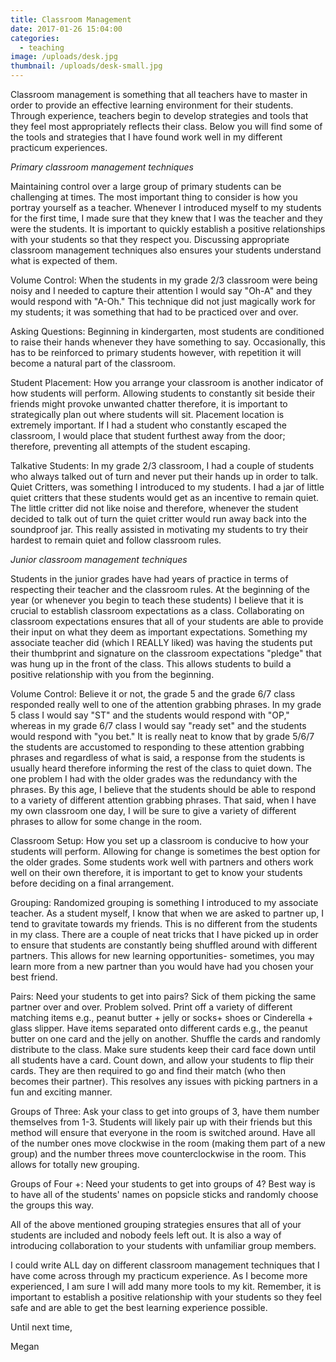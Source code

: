 ```yaml
---
title: Classroom Management
date: 2017-01-26 15:04:00
categories:
  - teaching
image: /uploads/desk.jpg
thumbnail: /uploads/desk-small.jpg
---
```



Classroom management is something that all teachers have to master in order to provide an effective learning environment for their students. Through experience, teachers begin to develop strategies and tools that they feel most appropriately reflects their class. Below you will find some of the tools and strategies that I have found work well in my different practicum experiences.

*Primary classroom management techniques*

Maintaining control over a large group of primary students can be challenging at times. The most important thing to consider is how you portray yourself as a teacher. Whenever I introduced myself to my students for the first time, I made sure that they knew that I was the teacher and they were the students. It is important to quickly establish a positive relationships with your students so that they respect you. Discussing appropriate classroom management techniques also ensures your students understand what is expected of them.

Volume Control: When the students in my grade 2/3 classroom were being noisy and I needed to capture their attention I would say "Oh-A" and they would respond with "A-Oh." This technique did not just magically work for my students; it was something that had to be practiced over and over.

Asking Questions: Beginning in kindergarten, most students are conditioned to raise their hands whenever they have something to say. Occasionally, this has to be reinforced to primary students however, with repetition it will become a natural part of the classroom.

Student Placement: How you arrange your classroom is another indicator of how students will perform. Allowing students to constantly sit beside their friends might provoke unwanted chatter therefore, it is important to strategically plan out where students will sit. Placement location is extremely important. If I had a student who constantly escaped the classroom, I would place that student furthest away from the door; therefore, preventing all attempts of the student escaping.

Talkative Students: In my grade 2/3 classroom, I had a couple of students who always talked out of turn and never put their hands up in order to talk. Quiet Critters, was something I introduced to my students. I had a jar of little quiet critters that these students would get as an incentive to remain quiet. The little critter did not like noise and therefore, whenever the student decided to talk out of turn the quiet critter would run away back into the soundproof jar. This really assisted in motivating my students to try their hardest to remain quiet and follow classroom rules.

*Junior classroom management techniques*

Students in the junior grades have had years of practice in terms of respecting their teacher and the classroom rules. At the beginning of the year (or whenever you begin to teach these students) I believe that it is crucial to establish classroom expectations as a class. Collaborating on classroom expectations ensures that all of your students are able to provide their input on what they deem as important expectations. Something my associate teacher did (which I REALLY liked) was having the students put their thumbprint and signature on the classroom expectations "pledge" that was hung up in the front of the class. This allows students to build a positive relationship with you from the beginning.

Volume Control: Believe it or not, the grade 5 and the grade 6/7 class responded really well to one of the attention grabbing phrases. In my grade 5 class I would say "ST" and the students would respond with "OP," whereas in my grade 6/7 class I would say "ready set" and the students would respond with "you bet." It is really neat to know that by grade 5/6/7 the students are accustomed to responding to these attention grabbing phrases and regardless of what is said, a response from the students is usually heard therefore informing the rest of the class to quiet down. The one problem I had with the older grades was the redundancy with the phrases. By this age, I believe that the students should be able to respond to a variety of different attention grabbing phrases. That said, when I have my own classroom one day, I will be sure to give a variety of different phrases to allow for some change in the room.

Classroom Setup: How you set up a classroom is conducive to how your students will perform. Allowing for change is sometimes the best option for the older grades. Some students work well with partners and others work well on their own therefore, it is important to get to know your students before deciding on a final arrangement.

Grouping: Randomized grouping is something I introduced to my associate teacher. As a student myself, I know that when we are asked to partner up, I tend to gravitate towards my friends. This is no different from the students in my class. There are a couple of neat tricks that I have picked up in order to ensure that students are constantly being shuffled around with different partners. This allows for new learning opportunities- sometimes, you may learn more from a new partner than you would have had you chosen your best friend.

Pairs: Need your students to get into pairs? Sick of them picking the same partner over and over. Problem solved. Print off a variety of different matching items e.g., peanut butter + jelly or socks+ shoes or Cinderella + glass slipper. Have items separated onto different cards e.g., the peanut butter on one card and the jelly on another. Shuffle the cards and randomly distribute to the class. Make sure students keep their card face down until all students have a card. Count down, and allow your students to flip their cards. They are then required to go and find their match (who then becomes their partner). This resolves any issues with picking partners in a fun and exciting manner.

Groups of Three: Ask your class to get into groups of 3, have them number themselves from 1-3. Students will likely pair up with their friends but this method will ensure that everyone in the room is switched around. Have all of the number ones move clockwise in the room (making them part of a new group) and the number threes move counterclockwise in the room. This allows for totally new grouping.

Groups of Four +: Need your students to get into groups of 4? Best way is to have all of the students' names on popsicle sticks and randomly choose the groups this way.

All of the above mentioned grouping strategies ensures that all of your students are included and nobody feels left out. It is also a way of introducing collaboration to your students with unfamiliar group members.

I could write ALL day on different classroom management techniques that I have come across through my practicum experience. As I become more experienced, I am sure I will add many more tools to my kit. Remember, it is important to establish a positive relationship with your students so they feel safe and are able to get the best learning experience possible.

Until next time,

Megan